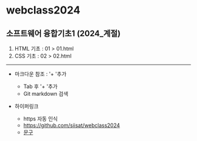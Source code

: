 # webclass2024
## 소프트웨어 융합기초1 (2024_계절)

1. HTML 기초 : 01 > 01.html
2. CSS 기초 : 02 > 02.html

---

+ 마크다운 참조 : '+ '추가
    + Tab 후 '+ '추가
    + Git markdown 검색

+ 하이퍼링크
    + https 자동 인식
    + https://github.com/siisat/webclass2024
    + [문구](https://github.com/siisat/webclass2024)